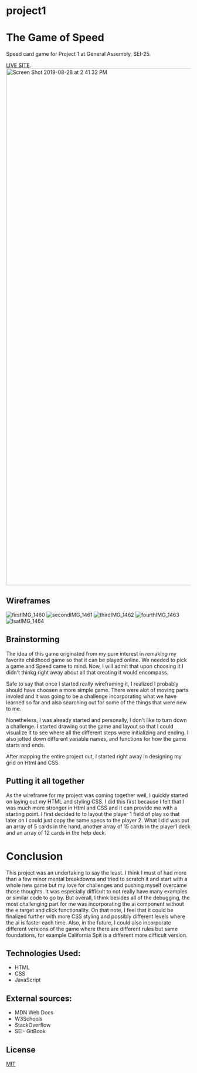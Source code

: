 # project1
# The Game of Speed

Speed card game for Project 1 at General Assembly, SEI-25.

[LIVE SITE](https://idilahmedd.github.io/project1/).
<img width="1409" alt="Screen Shot 2019-08-28 at 2 41 32 PM" src="https://user-images.githubusercontent.com/50806842/64729251-a4b23680-d491-11e9-85c1-aca5c3f7a96b.png">


## Wireframes

![firstIMG_1460](https://user-images.githubusercontent.com/50806842/59511286-bcfebf00-8e6a-11e9-90ac-1605847c3f90.jpg)
![secondIMG_1461](https://user-images.githubusercontent.com/50806842/59511296-c1c37300-8e6a-11e9-84ce-e47e5de9b29b.JPG)
![thirdIMG_1462](https://user-images.githubusercontent.com/50806842/59511297-c38d3680-8e6a-11e9-9a1e-51cd5b6ea4ba.JPG)
![fourthIMG_1463](https://user-images.githubusercontent.com/50806842/59511298-c556fa00-8e6a-11e9-9003-de89dff9c699.JPG)
![lsatIMG_1464](https://user-images.githubusercontent.com/50806842/59511305-c851ea80-8e6a-11e9-8f66-0a2b45cf6964.JPG)

## Brainstorming

The idea of this game originated from my pure interest in remaking my favorite childhood game so that it can be played online. We needed to pick a game and Speed came to mind. Now, I will admit that upon choosing it I didn't thinkg right away about all that creating it would encompass. 

Safe to say that once I started really wireframing it, I realized I probably should have choosen a more simple game. There were alot of moving parts involed and it was going to be a challenge incorporating what we have learned so far and also searching out for some of the things that were new to me.

Nonetheless, I was already started and personally, I don't like to turn down a challenge. I started drawing out the game and layout so that I could visualize it to see where all the different steps were initializing and ending. I also jotted down different variable names, and functions for how the game starts and ends. 

After mapping the entire project out, I started right away in designing my grid on Html and CSS. 


## Putting it all together

As the wireframe for my project was coming together well, I quickly started on laying out my HTML and styling CSS. I did this first because I felt that I was much more stronger in Html and CSS and it can provide me with a starting point.
I first decided to to layout the player 1 field of play so that later on I could just copy the same specs to the player 2. What I did was put an array of 5 cards in the hand, another array of 15 cards in the player1 deck and an array of 12 cards in the help deck. 





# Conclusion 

This project was an undertaking to say the least. I think I must of had more than a few minor mental breakdowns and tried to scratch it and start with a whole new game but my love for challenges and pushing myself overcame those thoughts. It was especially difficult to not really have many examples or similar code to go by. But overall, I think besides all of the debugging, the most challenging part for me was incorporating the ai component without the e.target and click functionality. On that note, I feel that it could be finalized further with more CSS styling and possibly different levels where the ai is faster each time. Also, in the future, I could also incorporate different versions of the game where there are different rules but same foundations, for example California Spit is a different more difficult version.

## Technologies Used:
* HTML
* CSS
* JavaScript


## External sources:
* MDN Web Docs
* W3Schools
* StackOverflow
* SEI- GitBook


## License
[MIT](https://choosealicense.com/licenses/mit/)
